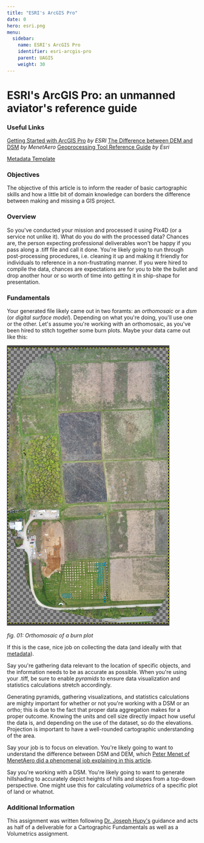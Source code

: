 ```yaml
---
title: "ESRI's ArcGIS Pro"
date: 0
hero: esri.png
menu:
  sidebar:
    name: ESRI's ArcGIS Pro
    identifier: esri-arcgis-pro
    parent: UAGIS
    weight: 30
---
```


# ESRI's ArcGIS Pro: an unmanned aviator's reference guide
### Useful Links
[Getting Started with ArcGIS Pro](https://www.esri.com/training/catalog/57630435851d31e02a43f007/getting-started-with-arcgis-pro/) _by ESRI_
[The Difference between DEM and DSM](https://menetaero.com/blog/drone-data-outputs) _by MenetAero_
[Geoprocessing Tool Reference Guide](https://pro.arcgis.com/en/pro-app/latest/tool-reference/main/arcgis-pro-tool-reference.htm) _by Esri_


[Metadata Template](static/files/metadata.docx)

### Objectives
  The objective of this article is to inform the reader of basic cartographic skills and how a little bit of domain knowledge can borders the difference between making and missing a GIS project.

### Overview
So you've conducted your mission and processed it using Pix4D (or a service not unlike it). What do you do with the processed data? Chances are, the person expecting professional deliverables won't be happy if you pass along a .tiff file and call it done. You're likely going to run through post-processing procedures, i.e. cleaning it up and making it friendly for individuals to reference in a non-frustrating manner. If you were hired to compile the data, chances are expectations are for you to bite the bullet and drop another hour or so worth of time into getting it in ship-shape for presentation.


### Fundamentals
Your generated file likely came out in two foramts: an _orthomosaic_ or a _dsm_ (or _digital surface model_). Depending on what you're doing, you'll use one or the other. Let's assume you're working with an orthomosaic, as you've been hired to stitch together some burn plots. Maybe your data came out like this:

  ![](ORTHO_BP.png)
  
_fig. 01: Orthomosaic of a burn plot_

If this is the case, nice job on collecting the data (and ideally with that [metadata](posts/uas/data-fund/)).

Say you're gathering data relevant to the location of specific objects, and the information needs to be as accurate as possible. When you're using your .tiff, be sure to enable _pyramids_ to ensure data visualization and statistics calculations stretch accordingly. 

Generating pyramids, gathering  visualizations, and statistics calculations are mighty important for whether or not you're working with a DSM or an ortho; this is due to the fact that proper data aggregation makes for a proper outcome. Knowing the units and cell size directly impact how useful the data is, and depending on the use of the dataset, so do the elevations. Projection is important to have a well-rounded cartographic understanding of the area.

Say your job is to focus on elevation. You're likely going to want to understand the difference between DSM and DEM, which [Peter Menet of MenetAero did a phenomenal job explaining in this article](https://menetaero.com/blog/drone-data-outputs). 

Say you're working with a DSM. You're likely going to want to generate hillshading to accurately depict heights of hills and slopes from a top-down perspective. One might use this for calculating _volumetrics_ of a specific plot of land or whatnot. 

### Additional Information
This assignment was written following [Dr. Joseph Hupy's](https://polytechnic.purdue.edu/profile/jhupy) guidance and acts as half of a deliverable for a Cartographic Fundamentals as well as a Volumetrics assignment. 